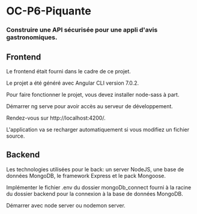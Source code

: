 # OC-P6-Piquante

### Construire une API sécurisée pour une appli d'avis gastronomiques.

## Frontend
Le frontend était fourni dans le cadre de ce projet.

Le projet a été généré avec Angular CLI version 7.0.2.

Pour faire fonctionner le projet, vous devez installer node-sass à part.

Démarrer ng serve pour avoir accès au serveur de développement.

Rendez-vous sur http://localhost:4200/.

L'application va se recharger automatiquement si vous modifiez un fichier source.

## Backend
Les technologies utilisées pour le back: un server NodeJS, une base de données MongoDB, le framework Express et le pack Mongoose.

Implémenter le fichier .env du dossier mongoDb_connect fourni à la racine du dossier backend pour la connexion à la base de données MongoDB.

Démarrer avec node server ou nodemon server.


